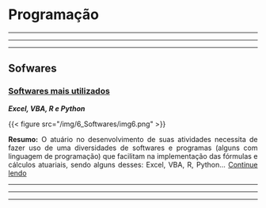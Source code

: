 # Programação



<!---Post 1--->

---
---
---

## Sofwares

### <a href="https://projetoatuaria.github.io/6_softwares/">Softwares mais utilizados </a>

***Excel, VBA, R e Python***

{{< figure src="/img/6_Softwares/img6.png" >}}

<div style="text-align: justify">

**Resumo:** O atuário no desenvolvimento de suas atividades necessita de fazer uso de uma diversidades de softwares e programas (alguns com linguagem de programação) que facilitam na implementação das fórmulas e cálculos atuariais, sendo alguns desses: Excel, VBA, R, Python... <a href="https://projetoatuaria.github.io/6_softwares/">Continue lendo</a>

</div>



<!---Post 2--->

---
---
---



